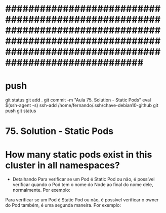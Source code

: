 
# ############################################################################################################################################################### ##############################################################################################################################################################
# ##############################################################################################################################################################
# ##############################################################################################################################################################
# push

git status
git add .
git commit -m "Aula 75. Solution - Static Pods"
eval $(ssh-agent -s)
ssh-add /home/fernando/.ssh/chave-debian10-github
git push
git status



# ##############################################################################################################################################################
#  75. Solution - Static Pods

# How many static pods exist in this cluster in all namespaces?

- Detalhando
Para verificar se um Pod é Static Pod ou não, é possível verificar quando o Pod tem o nome do Node ao final do nome dele, normalmente.
Por exemplo:

Para verificar se um Pod é Static Pod ou não, é possível verificar o owner do Pod também, é uma segunda maneira.
Por exemplo:
